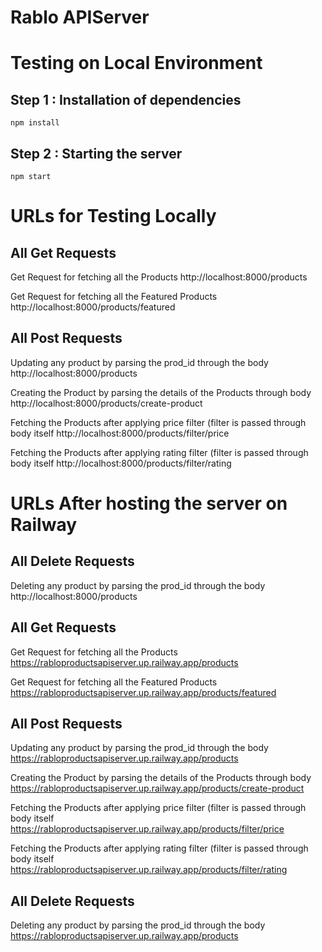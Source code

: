 # Rablo APIServer


# Testing on Local Environment

## Step 1 : Installation of dependencies

```
npm install
```
## Step 2 : Starting the server

```
npm start
```

# URLs for Testing Locally

## All Get Requests
Get Request for fetching all the Products
http://localhost:8000/products

Get Request for fetching all the Featured Products
http://localhost:8000/products/featured

## All Post Requests
 Updating any product by parsing the prod_id through the body
http://localhost:8000/products

 Creating the Product by parsing the details of the Products through body
http://localhost:8000/products/create-product

 Fetching the Products after applying price filter (filter is passed through body itself
http://localhost:8000/products/filter/price

 Fetching the Products after applying rating filter (filter is passed through body itself
http://localhost:8000/products/filter/rating


# URLs After hosting the server on Railway

## All Delete Requests
 Deleting any product by parsing the prod_id through the body
http://localhost:8000/products


## All Get Requests
 Get Request for fetching all the Products
https://rabloproductsapiserver.up.railway.app/products

 Get Request for fetching all the Featured Products
https://rabloproductsapiserver.up.railway.app/products/featured

## All Post Requests
 Updating any product by parsing the prod_id through the body
https://rabloproductsapiserver.up.railway.app/products

 Creating the Product by parsing the details of the Products through body
https://rabloproductsapiserver.up.railway.app/products/create-product

 Fetching the Products after applying price filter (filter is passed through body itself
https://rabloproductsapiserver.up.railway.app/products/filter/price

 Fetching the Products after applying rating filter (filter is passed through body itself
https://rabloproductsapiserver.up.railway.app/products/filter/rating


## All Delete Requests
 Deleting any product by parsing the prod_id through the body
https://rabloproductsapiserver.up.railway.app/products